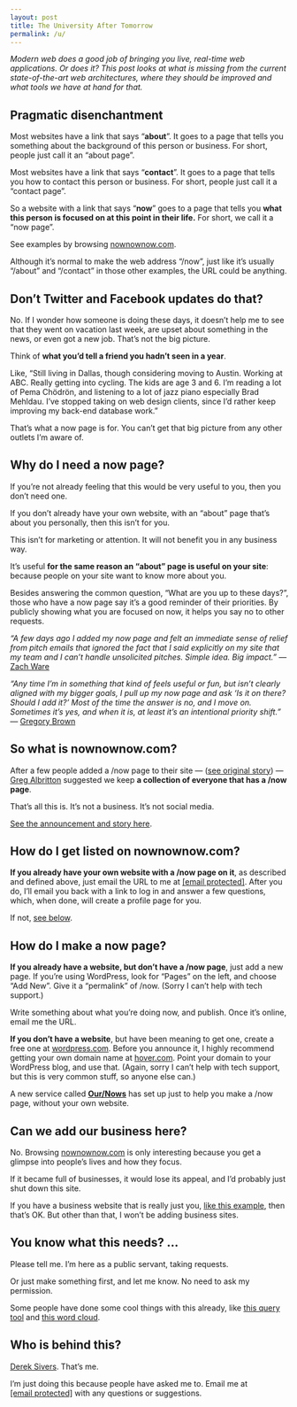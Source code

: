```yaml
---
layout: post
title: The University After Tomorrow
permalink: /u/
---
```


<em>Modern web does a good job of bringing you live, real-time web applications. Or does it? This post looks at what is missing from the current state-of-the-art web architectures, where they should be improved and what tools we have at hand for that.</em>

 <h2 id="pragmatic-disenchantment">Pragmatic disenchantment</h2>

<p>
Most websites have a link that says “<strong>about</strong>”.
It goes to a page that tells you something about the background of this person or business.
For short, people just call it an “about page”.
</p><p>
Most websites have a link that says “<strong>contact</strong>”.
It goes to a page that tells you how to contact this person or business.
For short, people just call it a “contact page”.
</p><p>
So a website with a link that says “<strong>now</strong>”
goes to a page that tells you <strong>what this person is focused on at this point in their life.</strong>
For short, we call it a “now page”.
</p><p>
See examples by browsing <a href="/">nownownow.com</a>.
</p><p>
Although it’s normal to make the web address “/now”, just like it’s usually “/about” and “/contact” in those other examples, the URL could be anything.
</p>


<h2 id="social">Don’t Twitter and Facebook updates do that?</h2>
<p>
No.
If I wonder how someone is doing these days, it doesn’t help me to see that they went on vacation last week, are upset about something in the news, or even got a new job.
That’s not the big picture.
</p><p>
Think of <strong>what you’d tell a friend you hadn’t seen in a year</strong>.
</p><p>
Like, “Still living in Dallas, though considering moving to Austin. Working at ABC. Really getting into cycling. The kids are age 3 and 6. I’m reading a lot of Pema Chödrön, and listening to  a lot of jazz piano especially Brad Mehldau. I’ve stopped taking on web design clients, since I’d rather keep improving my back-end database work.”
</p><p>
That’s what a now page is for.
You can’t get that big picture from any other outlets I’m aware of.
</p>


<h2 id="why">Why do I need a now page?</h2>
<p>
If you’re not already feeling that this would be very useful to you, then you don’t need one.
</p><p>
If you don’t already have your own website, with an “about” page that’s about you personally, then this isn’t for you.
</p><p>
This isn’t for marketing or attention.
It will not benefit you in any business way.
</p><p>
It’s useful <strong>for the same reason an “about” page is useful on your site</strong>: because people on your site want to know more about you.
</p><p>
Besides answering the common question, “What are you up to these days?”, those who have a now page say it’s a good reminder of their priorities.
By publicly showing what you are focused on now, it helps you say no to other requests.
</p><p>
<em>“A few days ago I added my now page and felt an immediate sense of relief from pitch emails that ignored the fact that I said explicitly on my site that my team and I can’t handle unsolicited pitches. Simple idea. Big impact.”</em> — <a href="http://nerdzach.com/now/">Zach Ware</a>
</p><p>
<em>“Any time I’m in something that kind of feels useful or fun, but isn’t clearly aligned with my bigger goals, I pull up my now page and ask ‘Is it on there? Should I add it?’ Most of the time the answer is no, and I move on. Sometimes it’s yes, and when it is, at least it’s an intentional priority shift.”</em> — <a href="http://practicingdeveloper.com/now/">Gregory Brown</a>
</p>


<h2 id="whatnow">So what is nownownow.com?</h2>
<p>
After a few people added a /now page to their site — (<a href="https://sivers.org/nowff">see original story</a>) — <a href="http://gregalbritton.com/now">Greg Albritton</a> suggested we keep <strong>a collection of everyone that has a /now page</strong>.
</p><p>
That’s all this is.
It’s not a business.
It’s not social media.
</p><p>
<a href="https://sivers.org/now3">See the announcement and story here</a>.
</p>


<h2 id="hownow">How do I get listed on nownownow.com?</h2>
<p>
<strong>If you already have your own website with a /now page on it</strong>, as described and defined above, just email the URL to me at <a href="/cdn-cgi/l/email-protection#34505146515f74475d425146471a5b4653"><span class="__cf_email__" data-cfemail="34505146515f74475d425146471a5b4653">[email&nbsp;protected]</span></a>.
After you do, I’ll email you back with a link to log in and answer a few questions, which, when done, will create a profile page for you.
</p><p>
If not, <a href="#how">see below</a>.
</p>


<h2 id="how">How do I make a now page?</h2>
<p>
<strong>If you already have a website, but don’t have a /now page</strong>, just add a new page.
If you’re using WordPress, look for “Pages” on the left, and choose “Add New”.
Give it a “permalink” of /now.
(Sorry I can’t help with tech support.)
</p><p>
Write something about what you’re doing now, and publish.
Once it’s online, email me the URL.
</p><p>
<strong>If you don’t have a website</strong>, but have been meaning to get one, create a free one at <a href="https://wordpress.com/">wordpress.com</a>.
Before you announce it, I highly recommend getting your own domain name at <a href="https://www.hover.com/">hover.com</a>.
Point your domain to your WordPress blog, and use that.
(Again, sorry I can’t help with tech support, but this is very common stuff, so anyone else can.)
</p><p>
A new service called <strong><a href="https://ournows.com/">Our/Nows</a></strong> has set up just to help you make a /now page, without your own website.
</p>


<h2 id="biz">Can we add our business here?</h2>
<p>
No.
Browsing <a href="/">nownownow.com</a> is only interesting because you get a glimpse into people’s lives and how they focus.
</p><p>
If it became full of businesses, it would lose its appeal, and I’d probably just shut down this site.
</p><p>
If you have a business website that is really just you, <a href="http://www.shakespeareconsultant.com/now/">like this example</a>, then that’s OK.
But other than that, I won’t be adding business sites.
</p>


<h2 id="add">You know what this needs? …</h2>
<p>
Please tell me.
I’m here as a public servant, taking requests.
</p><p>
Or just make something first, and let me know.
No need to ask my permission.
</p><p>
Some people have done some cool things with this already, like <a href="https://github.com/haroldtreen/query-nownownow">this query tool</a> and <a href="https://nownownow.herokuapp.com/">this word cloud</a>.
</p>


<h2 id="who">Who is behind this?</h2>
<p>
<a href="https://sivers.org/">Derek Sivers</a>.
That’s me.
</p><p>
I’m just doing this because people have asked me to.
Email me at <a href="/cdn-cgi/l/email-protection#86e2e3f4e3edc6f5eff0e3f4f5a8e9f4e1"><span class="__cf_email__" data-cfemail="791d1c0b1c12390a100f1c0b0a57160b1e">[email&nbsp;protected]</span></a> with any questions or suggestions.
</p>
